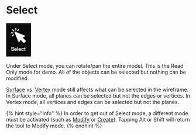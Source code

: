 # Select

![](../../.gitbook/assets/select2.jpg)

Under Select mode, you can rotate/pan the entire model. This is the Read Only mode for demo. All of the objects can be selected but nothing can be modified. 

[Surface](../../mode.md) vs. [Vertex](../../mode.md) mode still affects what can be selected in the wireframe. In Surface mode, all planes can be selected but not the edges or vertices. In Vertex mode, all vertices and edges can be selected but not the planes.

{% hint style="info" %}
In order to get out of Select mode, a different mode must be activated \(such as [Modify](modify.md) or [Create](create.md)\). Tapping Alt or Shift will return the tool to Modify mode.
{% endhint %}

